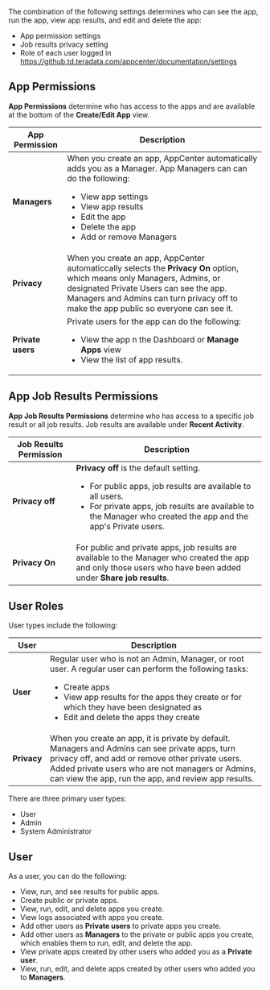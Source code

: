 
The combination of the following settings determines who can see the app, run the app, view app results, and edit and delete the app:

* App permission settings
* Job results privacy setting
* Role of each user logged in
https://github.td.teradata.com/appcenter/documentation/settings
## App Permissions

**App Permissions** determine who has access to the apps and are available at the bottom of the **Create/Edit App** view.

| App Permission| Description |
| ------------- | ------------- |
| **Managers**  | When you create an app, AppCenter automatically adds you as a Manager. App Managers can can do the following: <ul><li>View app settings</li><li>View app results</li><li>Edit the app</li><li>Delete the app</li><li>Add or remove Managers</li></ul>|
| **Privacy**  | When you create an app, AppCenter automaticcally selects the **Privacy On** option, which means only Managers, Admins, or designated Private Users can see the app. Managers and Admins can turn privacy off to make the app public so everyone can see it. |
| **Private users** | Private users for the app can do the following: <ul><li>View the app n the Dashboard or **Manage Apps** view</li><li>View the list of app results.</li></ul>|

## App Job Results Permissions

**App Job Results Permissions** determine who has access to a specific job result or all job results. Job results are available under **Recent Activity**.

| Job Results Permission| Description |
| ------------- | ------------- |
| **Privacy off**  | **Privacy off** is the default setting. <ul><li>For public apps, job results are available to all users.</li><li> For private apps, job results are available to the Manager who created the app and the app's Private users.</li></ul> |
| **Privacy On**  | For public and private apps, job results are available to the Manager who created the app and only those users who have been added under **Share job results**. |

## User Roles

User types include the following:

| User  | Description |
| ------------- | ------------- |
| **User** | Regular user who is not an Admin, Manager, or root user. A regular user can perform the following tasks:<ul><li>Create apps</li><li>View app results for the apps they create or for which they have been designated as</li><li>Edit and delete the apps they create
| **Privacy**  | When you create an app, it is private by default. Managers and Admins can see private apps, turn privacy off, and  add or remove other private users. Added private users who are not managers or Admins, can view the app, run the app, and review app results.

There are three primary user types:

* User
* Admin
* System Administrator

## User

As a user, you can do the following:
* View, run, and see results for public apps.
* Create public or private apps.
* View, run, edit, and delete apps you create. 
* View logs associated with apps you create. 
* Add other users as **Private users** to private apps you create.
* Add other users as **Managers** to the private or public apps you create, which enables them to run, edit, and delete the app.
* View private apps created by other users who added you as a **Private user**.
* View, run, edit, and delete apps created by other users who added you to **Managers**.

